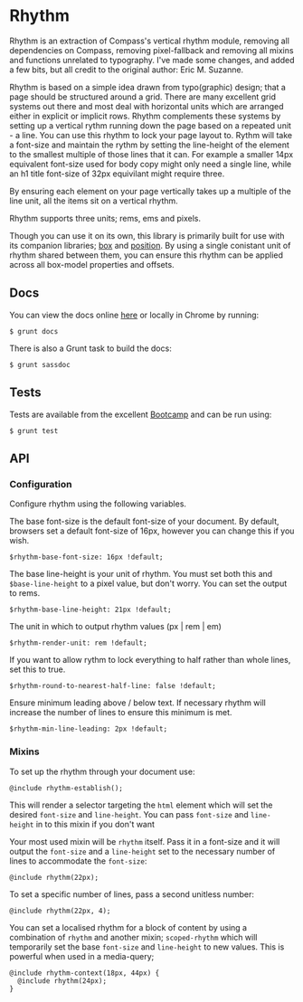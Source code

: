 # Rhythm

Rhythm is an extraction of Compass's vertical rhythm module, removing all dependencies on Compass,
removing pixel-fallback and removing all mixins and functions unrelated to typography. I've made some changes, and added a few bits, but all credit to the original author: Eric M. Suzanne.

Rhythm is based on a simple idea drawn from typo(graphic) design; that a page should be structured around a grid. There are many excellent grid systems out there and most deal with horizontal units which are arranged either in explicit or implicit rows. Rhythm complements these systems by setting
up a vertical rythm running down the page based on a repeated unit - a line. You can use this rhythm to lock your page layout to. Rythm will take a font-size and maintain the rythm by setting the line-height of the element to the smallest multiple of those lines that it can. For example a smaller 14px equivalent font-size used for body copy might only need a single line, while an h1 title font-size of 32px equivilant might require three.

By ensuring each element on your page vertically takes up a multiple of the line unit, all the items sit on a vertical rhythm.

Rhythm supports three units; rems, ems and pixels.

Though you can use it on its own, this library is primarily built for use with its companion libraries; [box](https://github.com/Undistraction/box) and [position](https://github.com/Undistraction/position). By using a single conistant unit of rhythm shared between them, you can ensure this rhythm can be applied across all box-model properties and offsets.

## Docs

You can view the docs online [here](http://undistraction.github.io/box/rhythm/) or locally in Chrome by running:

```
$ grunt docs
```

There is also a Grunt task to build the docs:

```
$ grunt sassdoc
```

## Tests

Tests are available from the excellent [Bootcamp](https://github.com/thejameskyle/bootcamp) and can
be run using:

```
$ grunt test
```

## API

### Configuration

Configure rhythm using the following variables.

The base font-size is the default font-size of your document. By default, browsers set a default
font-size of 16px, however you can change this if you wish.

```
$rhythm-base-font-size: 16px !default;
```

The base line-height is your unit of rhythm. You must set both this and `$base-line-height` to a pixel value, but don't worry. You can set the output to rems.

```
$rhythm-base-line-height: 21px !default;
```

The unit in which to output rhythm values (px | rem | em)

```
$rhythm-render-unit: rem !default;
```

If you want to allow rythm to lock everything to half rather than whole lines, set this to true.

```
$rhythm-round-to-nearest-half-line: false !default;
```

Ensure minimum leading above / below text. If necessary rhythm will increase the number of lines to ensure this minimum is met.

```
$rhythm-min-line-leading: 2px !default;
```

### Mixins

To set up the rhythm through your document use:

```
@include rhythm-establish();
```

This will render a selector targeting the `html` element which will set the desired `font-size` and `line-height`. You can pass `font-size` and `line-height` in to this mixin if you don't want

Your most used mixin will be `rhythm` itself. Pass it in a font-size and it will output the `font-size` and a `line-height` set to the necessary number of lines to accommodate the `font-size`:

```
@include rhythm(22px);
```

To set a specific number of lines, pass a second unitless number:

```
@include rhythm(22px, 4);
```

You can set a localised rhythm for a block of content by using a combination of `rhythm` and another mixin; `scoped-rhythm` which will temporarily set the base `font-size` and `line-height` to new values. This is powerful when used in a media-query;

```
@include rhythm-context(18px, 44px) {
  @include rhythm(24px);
}
```
